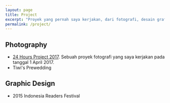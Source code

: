 ```yaml
---
layout: page
title: Project
excerpt: "Proyek yang pernah saya kerjakan, dari fotografi, desain grafis, hingga website."
permalink: /project/
---
```


## Photography
- [24 Hours Project 2017](#). Sebuah proyek fotografi yang saya kerjakan pada tanggal 1 April 2017.
- Tiwi's Prewedding

## Graphic Design
- 2015 Indonesia Readers Festival